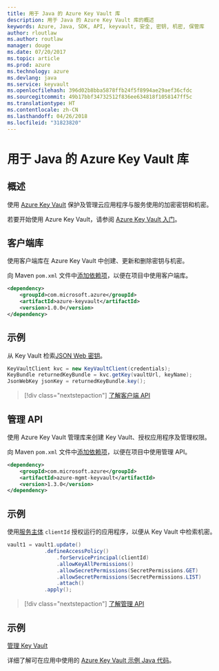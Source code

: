```yaml
---
title: 用于 Java 的 Azure Key Vault 库
description: 用于 Java 的 Azure Key Vault 库的概述
keywords: Azure, Java, SDK, API, keyvault, 安全, 密钥, 机密, 保管库
author: rloutlaw
ms.author: routlaw
manager: douge
ms.date: 07/20/2017
ms.topic: article
ms.prod: azure
ms.technology: azure
ms.devlang: java
ms.service: keyvault
ms.openlocfilehash: 396d02b8bba5878ffb24f5f8994ae29aef36cfdc
ms.sourcegitcommit: 49b17bbf34732512f836ee634818f1058147ff5c
ms.translationtype: HT
ms.contentlocale: zh-CN
ms.lasthandoff: 04/26/2018
ms.locfileid: "31823820"
---
```

# <a name="azure-key-vault-libraries-for-java"></a>用于 Java 的 Azure Key Vault 库

## <a name="overview"></a>概述

使用 [Azure Key Vault](/azure/key-vault/) 保护及管理云应用程序与服务使用的加密密钥和机密。

若要开始使用 Azure Key Vault，请参阅 [Azure Key Vault 入门](/azure/key-vault/key-vault-get-started)。

## <a name="client-library"></a>客户端库

使用客户端库在 Azure Key Vault 中创建、更新和删除密钥与机密。

向 Maven `pom.xml` 文件中[添加依赖项](https://maven.apache.org/guides/getting-started/index.html#How_do_I_use_external_dependencies)，以便在项目中使用客户端库。  

```XML
<dependency>
    <groupId>com.microsoft.azure</groupId>
    <artifactId>azure-keyvault</artifactId>
    <version>1.0.0</version>
</dependency>
```   

## <a name="example"></a>示例

从 Key Vault 检索[JSON Web 密钥](https://tools.ietf.org/html/draft-ietf-jose-json-web-key-18)。

```java
KeyVaultClient kvc = new KeyVaultClient(credentials);
KeyBundle returnedKeyBundle = kvc.getKey(vaultUrl, keyName);
JsonWebKey jsonKey = returnedKeyBundle.key();
```

> [!div class="nextstepaction"]
> [了解客户端 API](/java/api/overview/azure/keyvault/client)


## <a name="management-api"></a>管理 API

使用 Azure Key Vault 管理库来创建 Key Vault、授权应用程序及管理权限。 

向 Maven `pom.xml` 文件中[添加依赖项](https://maven.apache.org/guides/getting-started/index.html#How_do_I_use_external_dependencies)，以便在项目中使用管理 API。  

```XML
<dependency>
    <groupId>com.microsoft.azure</groupId>
    <artifactId>azure-mgmt-keyvault</artifactId>
    <version>1.3.0</version>
</dependency>
```

## <a name="example"></a>示例

使用[服务主体](/azure/azure-resource-manager/resource-group-create-service-principal-portal) `clientId` 授权运行的应用程序，以便从 Key Vault 中检索机密。 

```java
vault1 = vault1.update()
            .defineAccessPolicy()
                .forServicePrincipal(clientId)
                .allowKeyAllPermissions()
                .allowSecretPermissions(SecretPermissions.GET)
                .allowSecretPermissions(SecretPermissions.LIST)
                .attach()
            .apply();
```

> [!div class="nextstepaction"]
> [了解管理 API](/java/api/overview/azure/keyvault/management)


## <a name="samples"></a>示例

[管理 Key Vault][1]   

[1]: https://github.com/Azure-Samples/key-vault-java-manage-key-vaults

详细了解可在应用中使用的 [Azure Key Vault 示例 Java 代码](https://azure.microsoft.com/resources/samples/?platform=java&term=key+vault)。
